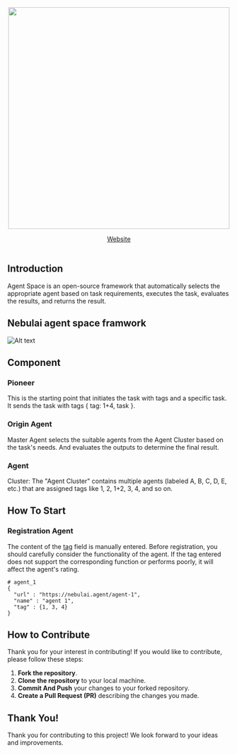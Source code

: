 <div align="center">
  <img src="https://github.com/NebulaiNetwork/Nebulai_AgentSpace/img/Nebulai_Space.png" width="500"/> 
  
  [Website](https://nebulai.com) <br> <br>
</div>

## Introduction
Agent Space is an open-source framework that automatically selects the appropriate agent based on task requirements, executes the task, evaluates the results, and returns the result.

## Nebulai agent space framwork

![Alt text](https://gateway.pinata.cloud/ipfs/bafkreicx73rjz4dcucm7vvxuuwylo7kmgufyuxxabvekhqwmeybo6rnnaa)

## Component
### Pioneer  
This is the starting point that initiates the task with tags and a specific task. It sends the task with tags { tag: 1+4, task }.

### Origin Agent
Master Agent selects the suitable agents from the Agent Cluster based on the task's needs. And evaluates the outputs to determine the final result.

### Agent  
Cluster: The "Agent Cluster" contains multiple agents (labeled A, B, C, D, E, etc.) that are assigned tags like 1, 2, 1+2, 3, 4, and so on.

## How To Start
### Registration Agent
The content of the [tag](https://github.com/NebulaiNetwork/Nebulai_Origin_Agent/edit/main/README.md) field is manually entered. Before registration, you should carefully consider the functionality of the agent. If the tag entered does not support the corresponding function or performs poorly, it will affect the agent's rating.  
```
# agent_1 
{
  "url" : "https://nebulai.agent/agent-1",
  "name" : "agent 1",
  "tag" : {1, 3, 4}
}
```

## How to Contribute
Thank you for your interest in contributing! If you would like to contribute, please follow these steps:
1. **Fork the repository**.
2. **Clone the repository** to your local machine.
3. **Commit And Push** your changes to your forked repository.
4. **Create a Pull Request (PR)** describing the changes you made.

## Thank You!
Thank you for contributing to this project! We look forward to your ideas and improvements.
